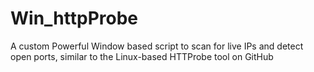 # Win_httpProbe
A custom Powerful Window based script to scan for live IPs and detect open ports, similar to the Linux-based HTTProbe tool on GitHub

